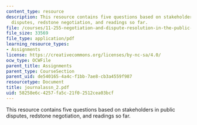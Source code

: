 ```yaml
---
content_type: resource
description: This resource contains five questions based on stakeholders in public
  disputes, redstone negotiation, and readings so far.
file: /courses/11-255-negotiation-and-dispute-resolution-in-the-public-sector-spring-2005/58258e6c4257fa5c21f02512cea03bcf_journalassn_2.pdf
file_size: 33569
file_type: application/pdf
learning_resource_types:
- Assignments
license: https://creativecommons.org/licenses/by-nc-sa/4.0/
ocw_type: OCWFile
parent_title: Assignments
parent_type: CourseSection
parent_uid: de540165-4a4c-f1bb-7ae8-cb3a4559f987
resourcetype: Document
title: journalassn_2.pdf
uid: 58258e6c-4257-fa5c-21f0-2512cea03bcf
---
```

This resource contains five questions based on stakeholders in public disputes, redstone negotiation, and readings so far.